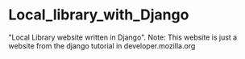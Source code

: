 # Local_library_with_Django
"Local Library website written in Django". Note: This website is just a website from the django tutorial in developer.mozilla.org
